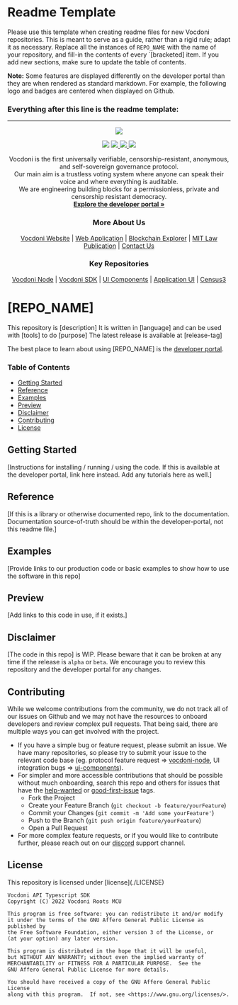 # Readme Template

Please use this template when creating readme files for new Vocdoni repositories. This is meant to serve as a guide, rather than a rigid rule; adapt it as necessary. Replace all the instances of `REPO_NAME` with the name of your repository, and fill-in the contents of every `\[bracketed\] item. If you add new sections, make sure to update the table of contents. 

**Note:**
Some features are displayed differently on the developer portal than they are when rendered as standard markdown. For example, the following logo and badges are centered when displayed on Github.

### Everything after this line is the readme template:
---

<p align="center" width="100%">
    <img src="https://developer.vocdoni.io/img/vocdoni_logotype_full_white.svg" />
</p>

<p align="center" width="100%">
    <img src="https://img.shields.io/github/commit-activity/m/vocdoni/REPO_NAME" />
    <a href="https://github.com/vocdoni/REPO_NAME/issues">
      <img src="https://img.shields.io/github/issues/vocdoni/REPO_NAME" />
    </a>
    <a href="https://discord.gg/xFTh8Np2ga">
      <img src="https://img.shields.io/badge/discord-join%20chat-blue.svg" />
    </a>
    <a href="https://twitter.com/vocdoni">
      <img src="https://img.shields.io/twitter/follow/vocdoni.svg?style=social&label=Follow" />
    </a>
</p>


<!-- Some other badges you can add if applicable:
Github Workflows:
<img src="https://github.com/vocdoni/\[REPO_NAME\]/actions/workflows/main.yml/badge.svg" />
Test coverage::
<a href="https://coveralls.io/github/vocdoni/vocdoni-node">
  <img src="https://coveralls.io/repos/github/vocdoni/vocdoni-node/badge.svg">
</a>
Golang specific:
<a href="https://godoc.org/go.vocdoni.io/dvote">
  <img src="https://godoc.org/go.vocdoni.io/dvote?status.svg">
</a>
<a href="https://goreportcard.com/report/go.vocdoni.io/dvote">
  <img src="https://goreportcard.com/badge/go.vocdoni.io/dvote">
</a>
 -->

  <div align="center">
    Vocdoni is the first universally verifiable, censorship-resistant, anonymous, and self-sovereign governance protocol. <br />
    Our main aim is a trustless voting system where anyone can speak their voice and where everything is auditable. <br />
    We are engineering building blocks for a permissionless, private and censorship resistant democracy.
    <br />
    <a href="https://developer.vocdoni.io/"><strong>Explore the developer portal »</strong></a>
    <br />
    <h3>More About Us</h3>
    <a href="https://vocdoni.io">Vocdoni Website</a>
    |
    <a href="https://vocdoni.app">Web Application</a>
    |
    <a href="https://explorer.vote/">Blockchain Explorer</a>
    |
    <a href="https://law.mit.edu/pub/remotevotingintheageofcryptography/release/1">MIT Law Publication</a>
    |
    <a href="https://chat.vocdoni.io">Contact Us</a>
    <br />
    <h3>Key Repositories</h3>
    <a href="https://github.com/vocdoni/vocdoni-node">Vocdoni Node</a>
    |
    <a href="https://github.com/vocdoni/vocdoni-sdk/">Vocdoni SDK</a>
    |
    <a href="https://github.com/vocdoni/ui-components">UI Components</a>
    |
    <a href="https://github.com/vocdoni/ui-scaffold">Application UI</a>
    |
    <a href="https://github.com/vocdoni/census3">Census3</a>
  </div>

# \[REPO_NAME\]

This repository is \[description\]
It is written in \[language\] and can be used with \[tools\] to do \[purpose\]
The latest release is available at \[release-tag\]

The best place to learn about using \[REPO_NAME\] is the [developer portal](https://developer.vocdoni.io/).

### Table of Contents
- [Getting Started](#getting-started)
- [Reference](#reference)
- [Examples](#examples)
- [Preview](#preview)
- [Disclaimer](#disclaimer)
- [Contributing](#contributing)
- [License](#license)


## Getting Started

\[Instructions for installing / running / using the code. If this is available at the developer portal, link here instead. Add any tutorials here as well.\]

## Reference

\[If this is a library or otherwise documented repo, link to the documentation. Documentation source-of-truth should be within the developer-portal, not this readme file.\]

## Examples

\[Provide links to our production code or basic examples to show how to use the software in this repo\]

## Preview

\[Add links to this code in use, if it exists.\]

## Disclaimer

\[The code in this repo\] is WIP. Please beware that it can be broken at any time if the release is `alpha` or `beta`. We encourage you to review this repository and the developer portal for any changes.

## Contributing 


While we welcome contributions from the community, we do not track all of our issues on Github and we may not have the resources to onboard developers and review complex pull requests. That being said, there are multiple ways you can get involved with the project. 

- If you have a simple bug or feature request, please submit an issue. We have many repositories, so please try to submit your issue to the relevant code base (eg. protocol feature request => [vocdoni-node](https://github.com/vocdoni/vocdoni-node), UI integration bugs => [ui-components](https://github.com/vocdoni/ui-components)). 
- For simpler and more accessible contributions that should be possible without much onboarding, search this repo and others for issues that have the [help-wanted](https://github.com/vocdoni/REPO_NAME/issues?q=is%3Aopen+is%3Aissue+label%3A%22help+wanted%22) or [good-first-issue](https://github.com/vocdoni/REPO_NAME/issues?q=is%3Aopen+is%3Aissue+label%3A%22good+first+issue%22) tags. 
    - Fork the Project
    - Create your Feature Branch (`git checkout -b feature/yourFeature`)
    - Commit your Changes (`git commit -m 'Add some yourFeature'`)
    - Push to the Branch (`git push origin feature/yourFeature`)
    - Open a Pull Request
- For more complex feature requests, or if you would like to contribute further, please reach out on our [discord](https://chat.vocdoni.io) support channel. 

## License

This repository is licensed under \[license\](./LICENSE)

<!-- ATTACH LICENSE NOTICE, IF APPLICABLE. FOR EXAMPLE: -->

    Vocdoni API Typescript SDK
    Copyright (C) 2022 Vocdoni Roots MCU

    This program is free software: you can redistribute it and/or modify
    it under the terms of the GNU Affero General Public License as published by
    the Free Software Foundation, either version 3 of the License, or
    (at your option) any later version.

    This program is distributed in the hope that it will be useful,
    but WITHOUT ANY WARRANTY; without even the implied warranty of
    MERCHANTABILITY or FITNESS FOR A PARTICULAR PURPOSE.  See the
    GNU Affero General Public License for more details.

    You should have received a copy of the GNU Affero General Public License
    along with this program.  If not, see <https://www.gnu.org/licenses/>.

